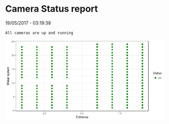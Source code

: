 Camera Status report
================
19/05/2017 - 03:19:38

    All cameras are up and running

![](camreport_files/figure-markdown_github/unnamed-chunk-2-1.png)
